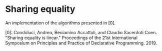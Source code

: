 # Sharing equality

An implementation of the algorithms presented in \[0\].

\[0\]: Condoluci, Andrea, Beniamino Accattoli, and Claudio Sacerdoti
Coen. "Sharing equality is linear." Proceedings of the 21st
International Symposium on Principles and Practice of Declarative
Programming. 2019.
